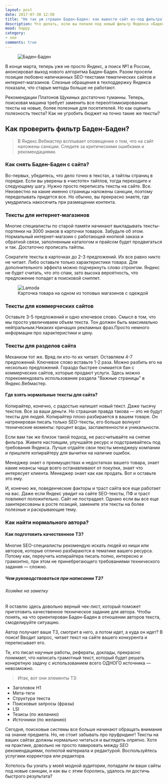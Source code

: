```yaml
---
layout: post
date: 2017-07-30 12:50
title: "Не так уж страшен Баден-Баден: как вывести сайт из-под фильтра?"
description: Что делать, если вы попали под новый фильтр Яндекса «Баден-Баден»? Как проверить его наличие на сайте? Практические рекомендации для владельцев сайтов.
mood: happy
category:
- seo
comments: true
---
```


<figure>
    <img src="http://dubkov.xyz/assets/img/baden-baden.png" alt="Баден-Баден" />
</figure>

В конце марта, теперь уже не просто Яндекс, а поиск №1 в России, анонсировал выход нового алгоритма Баден-Баден. Разом просели позиции любовно напичканных SEO-текстами тематических сайтов и интернет-магазинов. Слезные обращения в техподдержку Яндекса показали, что старые методы больше не работают.

<!--more-->

Рекомендации Платонов Щукиных достаточно туманны. Теперь, поисковая машина требует заменить все переоптимизированные тексты на новые, более полезные для посетителей. Но как оценить полезность текста? Как не угробить бюджет на точно такие же тексты?

## Как проверить фильтр Баден-Баден?

>В Яндекс.Вебмастер всплывает оповещение о том, что на сайт наложены санкции. Следите за критическими ошибками и рекомендациями.

### Как снять Баден-Баден с сайта?

Во-первых, убедитесь, что дело точно в текстах, а тайтлы страниц в порядке. Если вы уверены в «чистоте» тайтлов, тогда переходите к следующему шагу. Нужно просто переписать тексты на сайте. Все. 
Неизвестно на какие именно страницы наложены санкции, поэтому переделывать придется все. Но обычно, вы прекрасно знаете, где умудрились накосячить при размещении контента.

### Тексты для интернет-магазинов

Многие специалисты по старой памяти начинают выкладывать тексты-портянки на 3000 знаков в карточки товаров. Забудьте об этом. Нормальный интернет-магазин с работающей кнопкой заказа и обратной связи, заполненным каталогом и прайсом будет продвигаться и так. Достаточно прописать тайтлы. 

Сократите тексты в карточках до 2-3 предложений. Их все равно никто не читает. Либо оставьте только характеристики товара. 
Для дополнительного эффекта можно подчеркнуть слово стронгом. Яндекс не будет считать, что это спам, зато высока вероятность, что предложение попадет в поисковой сниппет.

<figure>
    <img src="http://dubkov.xyz/assets/img/lamoda.png" alt="Lamoda" />
    <figcaption>Карточка товара на одном из топовых магазинов с одеждой</figcaption>
</figure>

### Тексты для коммерческих сайтов

Оставьте 3-5 предложений и одно ключевое слово. Смысл в том, что мы просто увеличиваем объем текста. Тон должен быть максимально нейтральным.Никаких кричащих рекламных фраз.Просто немного информации про характеристики и цену.

### Тексты для разделов сайта

Механизм тот же. Вряд ли кто-то их читает. Оставляем 4-7 предложений. Ключевое слово вставьте 1-2 раза. Можно разбить его на несколько предложений. 
Гораздо быстрее снимается бан с коммерческих сайтов, которые продают услуги. Здесь можно порекомендовать использование раздела "Важные страницы" в Яндекс.Вебмастер.

#### Где взять нормальные тексты для сайта?

Копирайтер, конечно, с радостью напишет новый текст. Даже тысячу текстов. Все за ваши деньги. Но страшная правда такова — это не будут тексты для людей. Копирайтер плохо разбирается в вашем товаре. Он натренирован писать только SEO-тексты, его больше волнуют технические моменты: процент воды, заспамленности и уникальности.

Если вам так же близок такой подход, не рассчитывайте на снятие фильтра. Живите настоящим, улучшайте ресурс и подстраивайтесь под требования Яндекса. Лучше отдайте свои тексты менеджеру компании и пришлите копирайтеру для вычитки на наличие ошибок. 

Менеджер знает о преимуществах и недостатках вашего товара, знает какие нюансы чаще всего останавливают от покупки, знает что интересует клиента. Менеджер знает как как продать. Вот и оставьте это ему.

И, конечно же, поведенческие факторы и траст сайта все еще работает на вас. Даже если Яндекс увидит на сайте SEO-тексты, ПФ и траст повлияют положительно. Сайт не пострадает. Однако если вы все еще заинтересованы в росте позиций, замените эти тексты на более полезные и раскрывающие тему. 

### Как найти нормального автора?

#### Как подготовить качественное ТЗ?

Многие SEO-специалисты рекомендую искать людей из ниши или авторов, которые отлично разбираются в тематике вашего ресурса. Потому как, переучить копирайтера писать полно, интересно и грамонтно, при этом не принебрегающего требованиями технического задания — сложно.

##### Чем руководствоваться при написании ТЗ?
###### Хозяйке на заметку

Я оставлю здесь довольно верный чек-лист, который поможет приготовить качественное техническое задание для автора. Чтобы понять, на что ориентирован Баден-Баден в отношении авторов текста, смоделируйте ситуацию. 

Автор получает ваше ТЗ, смотрит в него, а потом идет, а куда он идет? В поиск! Вводит запрос, читает текст на сайте вашего конкурента и переписывает его.

Те, кто писал научные работы, рефераты, доклады, прекрасно понимает, что написать грамотный текст, который будет решать конкретную задачу с использованием всего ОДНОГО источника — невозможно.

>Итак, вот они элементы ТЗ:

* Заголовок H1
* Мета-теги
* Структура текста
* Поисковые запросы (фразы)
* LSI
* Тезисы (по желанию)
* Источники (по желанию)

Сегодня, поисковые системы все больше начинают обращать внимание на знание предмета. Но, не стоит забывать про пруфридинг! Тексты на ваших сайтах должны нормально читаться и выглядеть опрятно.
Хотя на практике, довольно не просто лавировать между SEO рекомендациями, полнотой материала и редактурой. Воспользуйтесь услугами корректора или редактора.

Хотелось бы узнать у моей модной аудитории, попадали ли ваши сайты под новые санкции, и как вы с этим боролись, удалось ли достичь быстрого результата?

